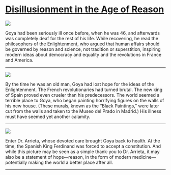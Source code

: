 # [Disillusionment in the Age of Reason](http://artstories.artsmia.org/#/stories/1126)

![](http://cdn.dx.artsmia.org/thumbs/tn_mia_6008087.jpg)

Goya had been seriously ill once before, when he was 46, and afterwards was completely deaf for the rest of his life. While recovering, he read the philosophers of the Enlightenment, who argued that human affairs should be governed by reason and science, not tradition or superstition, inspiring modern ideas about democracy and equality and the revolutions in France and America.

---

![](http://cdn.dx.artsmia.org/thumbs/tn_2014_TDX_MIAArtStories_397.jpg)

By the time he was an old man, Goya had lost hope for the ideas of the Enlightenment. The French revolutionaries had turned brutal. The new king of Spain proved even crueler than his predecessors. The world seemed a terrible place to Goya, who began painting horrifying figures on the walls of his new house. (These murals, known as the “Black Paintings,” were later cut from the walls and taken to the Museo del Prado in Madrid.) His illness must have seemed yet another calamity.

---

![](http://cdn.dx.artsmia.org/thumbs/tn_mia_6008100.jpg)

Enter Dr. Arrieta, whose devoted care brought Goya back to health. At the time, the Spanish King Ferdinand was forced to accept a constitution. And while this picture may be seen as a simple thank-you to Dr. Arrieta, it may also be a statement of hope—reason, in the form of modern medicine—potentially making the world a better place after all.

---

